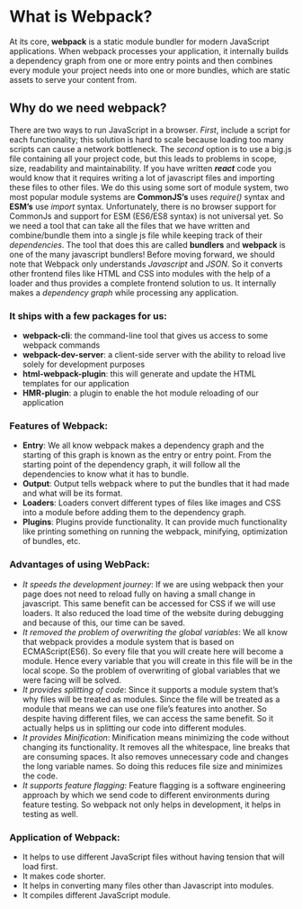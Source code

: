 # What is Webpack?

At its core, **webpack** is a static module bundler for modern JavaScript applications. When webpack processes your application, it internally builds a dependency graph from one or more entry points and then combines every module your project needs into one or more bundles, which are static assets to serve your content from.

## Why do we need webpack?

There are two ways to run JavaScript in a browser. _First_, include a script for each functionality; this solution is hard to scale because loading too many scripts can cause a network bottleneck. The _second_ option is to use a big.js file containing all your project code, but this leads to problems in scope, size, readability and maintainability.
If you have written **_react_** code you would know that it requires writing a lot of javascript files and importing these files to other files. We do this using some sort of module system, two most popular module systems are **CommonJS’s** uses _require()_ syntax and **ESM’s** use _import_ syntax. Unfortunately, there is no browser support for CommonJs and support for ESM (ES6/ES8 syntax) is not universal yet. So we need a tool that can take all the files that we have written and combine/bundle them into a single js file while keeping track of their _dependencies_. The tool that does this are called **bundlers** and **webpack** is one of the many javascript bundlers!
Before moving forward, we should note that Webpack only understands _Javascript_ and _JSON_. So it converts other frontend files like HTML and CSS into modules with the help of a loader and thus provides a complete frontend solution to us. It internally makes a _dependency graph_ while processing any application.

### It ships with a few packages for us:

- **webpack-cli**: the command-line tool that gives us access to some webpack commands
- **webpack-dev-server**: a client-side server with the ability to reload live solely for development purposes
- **html-webpack-plugin**: this will generate and update the HTML templates for our application
- **HMR-plugin**: a plugin to enable the hot module reloading of our application

### Features of Webpack:

- **Entry**: We all know webpack makes a dependency graph and the starting of this graph is known as the entry or entry point. From the starting point of the dependency graph, it will follow all the dependencies to know what it has to bundle.
- **Output**: Output tells webpack where to put the bundles that it had made and what will be its format.
- **Loaders**: Loaders convert different types of files like images and CSS into a module before adding them to the dependency graph.
- **Plugins**: Plugins provide functionality. It can provide much functionality like printing something on running the webpack, minifying, optimization of bundles, etc.

### Advantages of using WebPack:

- _It speeds the development journey_: If we are using webpack then your page does not need to reload fully on having a small change in javascript. This same benefit can be accessed for CSS if we will use loaders. It also reduced the load time of the website during debugging and because of this, our time can be saved.
- _It removed the problem of overwriting the global variables_: We all know that webpack provides a module system that is based on ECMAScript(ES6). So every file that you will create here will become a module. Hence every variable that you will create in this file will be in the local scope. So the problem of overwriting of global variables that we were facing will be solved.
- _It provides splitting of code_: Since it supports a module system that’s why files will be treated as modules. Since the file will be treated as a module that means we can use one file’s features into another. So despite having different files, we can access the same benefit. So it actually helps us in splitting our code into different modules.
- _It provides Minification_: Minification means minimizing the code without changing its functionality. It removes all the whitespace, line breaks that are consuming spaces. It also removes unnecessary code and changes the long variable names. So doing this reduces file size and minimizes the code.
- _It supports feature flagging_: Feature flagging is a software engineering approach by which we send code to different environments during feature testing. So webpack not only helps in development, it helps in testing as well.

### Application of Webpack:

- It helps to use different JavaScript files without having tension that will load first.
- It makes code shorter.
- It helps in converting many files other than Javascript into modules.
- It compiles different JavaScript module.


